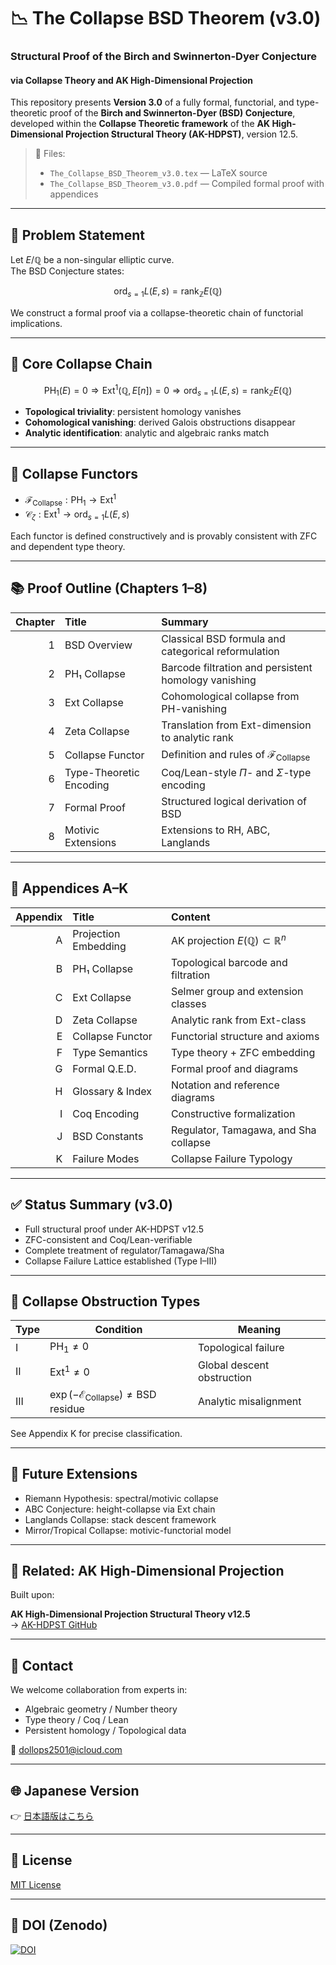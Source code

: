 # 📉 The Collapse BSD Theorem (v3.0)
### Structural Proof of the Birch and Swinnerton-Dyer Conjecture  
#### via Collapse Theory and AK High-Dimensional Projection

This repository presents **Version 3.0** of a fully formal, functorial, and type-theoretic proof of the **Birch and Swinnerton-Dyer (BSD) Conjecture**, developed within the **Collapse Theoretic framework** of the **AK High-Dimensional Projection Structural Theory (AK-HDPST)**, version 12.5.

> 📄 Files:  
> - `The_Collapse_BSD_Theorem_v3.0.tex` — LaTeX source  
> - `The_Collapse_BSD_Theorem_v3.0.pdf` — Compiled formal proof with appendices

---

## 🎯 Problem Statement

Let $E/\mathbb{Q}$ be a non-singular elliptic curve.  
The BSD Conjecture states:

$$
\operatorname{ord}_{s=1} L(E, s) = \operatorname{rank}_{\mathbb{Z}} E(\mathbb{Q})
$$

We construct a formal proof via a collapse-theoretic chain of functorial implications.

---

## 🧠 Core Collapse Chain

$$
\mathrm{PH}_1(E) = 0 \Rightarrow \mathrm{Ext}^1(\mathbb{Q}, E[n]) = 0 \Rightarrow \operatorname{ord}_{s=1} L(E, s) = \operatorname{rank}_{\mathbb{Z}} E(\mathbb{Q})
$$

- **Topological triviality**: persistent homology vanishes  
- **Cohomological vanishing**: derived Galois obstructions disappear  
- **Analytic identification**: analytic and algebraic ranks match

---

## 🧩 Collapse Functors

- $\mathcal{F}_{\mathrm{Collapse}}: \mathrm{PH}_1 \rightarrow \mathrm{Ext}^1$  
- $\mathcal{C}_\zeta: \mathrm{Ext}^1 \rightarrow \operatorname{ord}_{s=1} L(E, s)$

Each functor is defined constructively and is provably consistent with ZFC and dependent type theory.

---

## 📚 Proof Outline (Chapters 1–8)

| Chapter | Title | Summary |
|--------:|:------|:--------|
| 1 | BSD Overview | Classical BSD formula and categorical reformulation |
| 2 | PH₁ Collapse | Barcode filtration and persistent homology vanishing |
| 3 | Ext Collapse | Cohomological collapse from PH-vanishing |
| 4 | Zeta Collapse | Translation from Ext-dimension to analytic rank |
| 5 | Collapse Functor | Definition and rules of $\mathcal{F}_{\mathrm{Collapse}}$ |
| 6 | Type-Theoretic Encoding | Coq/Lean-style $\Pi$- and $\Sigma$-type encoding |
| 7 | Formal Proof | Structured logical derivation of BSD |
| 8 | Motivic Extensions | Extensions to RH, ABC, Langlands |

---

## 📑 Appendices A–K

| Appendix | Title | Content |
|---------:|:------|:--------|
| A | Projection Embedding | AK projection $E(\mathbb{Q}) \subset \mathbb{R}^n$ |
| B | PH₁ Collapse | Topological barcode and filtration |
| C | Ext Collapse | Selmer group and extension classes |
| D | Zeta Collapse | Analytic rank from Ext-class |
| E | Collapse Functor | Functorial structure and axioms |
| F | Type Semantics | Type theory + ZFC embedding |
| G | Formal Q.E.D. | Formal proof and diagrams |
| H | Glossary & Index | Notation and reference diagrams |
| I | Coq Encoding | Constructive formalization |
| J | BSD Constants | Regulator, Tamagawa, and Sha collapse |
| K | Failure Modes | Collapse Failure Typology |

---

## ✅ Status Summary (v3.0)

- Full structural proof under AK-HDPST v12.5  
- ZFC-consistent and Coq/Lean-verifiable  
- Complete treatment of regulator/Tamagawa/Sha  
- Collapse Failure Lattice established (Type I–III)

---

## 🧠 Collapse Obstruction Types

| Type | Condition | Meaning |
|------|-----------|---------|
| I | $\mathrm{PH}_1 \neq 0$ | Topological failure |
| II | $\mathrm{Ext}^1 \neq 0$ | Global descent obstruction |
| III | $\exp(-\mathcal{E}_{\text{Collapse}}) \neq \text{BSD residue}$ | Analytic misalignment |

See Appendix K for precise classification.

---

## 🔭 Future Extensions

- Riemann Hypothesis: spectral/motivic collapse  
- ABC Conjecture: height-collapse via Ext chain  
- Langlands Collapse: stack descent framework  
- Mirror/Tropical Collapse: motivic-functorial model

---

## 🧬 Related: AK High-Dimensional Projection

Built upon:

**AK High-Dimensional Projection Structural Theory v12.5**  
→ [AK-HDPST GitHub](https://github.com/Kobayashi2501/AK-High-Dimensional-Projection-Structural-Theory)

---

## 📩 Contact

We welcome collaboration from experts in:

- Algebraic geometry / Number theory  
- Type theory / Coq / Lean  
- Persistent homology / Topological data

📧 dollops2501@icloud.com

---

## 🌐 Japanese Version

👉 [日本語版はこちら](https://github.com/Kobayashi2501/Structural-Proof-of-the-BSD-Conjecture-via-AK-Theory/blob/main/README_jp.md)

---

## 📘 License

[MIT License](https://opensource.org/licenses/MIT)

---

## 📌 DOI (Zenodo)

[![DOI](https://zenodo.org/badge/DOI/10.5281/zenodo.15713893.svg)](https://doi.org/10.5281/zenodo.15713893)
